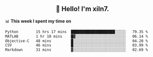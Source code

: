 <h2 align="center">👋 Hello! I'm xiln7.</h2>

📊 **This week I spent my time on**
<!--START_SECTION:waka-->

```txt
Python        15 hrs 17 mins  ████████████████████░░░░░   79.35 %
MATLAB        1 hr 10 mins    █▓░░░░░░░░░░░░░░░░░░░░░░░   06.14 %
Objective-C   48 mins         █░░░░░░░░░░░░░░░░░░░░░░░░   04.20 %
CSV           46 mins         █░░░░░░░░░░░░░░░░░░░░░░░░   03.99 %
Markdown      31 mins         ▓░░░░░░░░░░░░░░░░░░░░░░░░   02.69 %
```

<!--END_SECTION:waka-->


